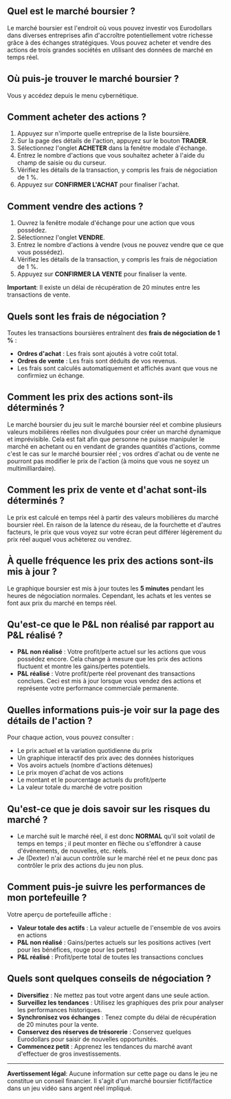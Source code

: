 ## Quel est le marché boursier ?

Le marché boursier est l'endroit où vous pouvez investir vos Eurodollars dans diverses entreprises afin d'accroître potentiellement votre richesse grâce à des échanges stratégiques. Vous pouvez acheter et vendre des actions de trois grandes sociétés en utilisant des données de marché en temps réel.

## Où puis-je trouver le marché boursier ?

Vous y accédez depuis le menu cybernétique.

## Comment acheter des actions ?

1. Appuyez sur n'importe quelle entreprise de la liste boursière.
2. Sur la page des détails de l'action, appuyez sur le bouton **TRADER**.
3. Sélectionnez l'onglet **ACHETER** dans la fenêtre modale d'échange.
4. Entrez le nombre d'actions que vous souhaitez acheter à l'aide du champ de saisie ou du curseur.
5. Vérifiez les détails de la transaction, y compris les frais de négociation de 1 %.
6. Appuyez sur **CONFIRMER L'ACHAT** pour finaliser l'achat.

## Comment vendre des actions ?

1. Ouvrez la fenêtre modale d'échange pour une action que vous possédez.
2. Sélectionnez l'onglet **VENDRE**.
3. Entrez le nombre d'actions à vendre (vous ne pouvez vendre que ce que vous possédez).
4. Vérifiez les détails de la transaction, y compris les frais de négociation de 1 %.
5. Appuyez sur **CONFIRMER LA VENTE** pour finaliser la vente.

**Important**: Il existe un délai de récupération de 20 minutes entre les transactions de vente.

## Quels sont les frais de négociation ?

Toutes les transactions boursières entraînent des **frais de négociation de 1 %** :

- **Ordres d'achat** : Les frais sont ajoutés à votre coût total.
- **Ordres de vente** : Les frais sont déduits de vos revenus.
- Les frais sont calculés automatiquement et affichés avant que vous ne confirmiez un échange.

## Comment les prix des actions sont-ils déterminés ?

Le marché boursier du jeu suit le marché boursier réel et combine plusieurs valeurs mobilières réelles non divulguées pour créer un marché dynamique et imprévisible. Cela est fait afin que personne ne puisse manipuler le marché en achetant ou en vendant de grandes quantités d'actions, comme c'est le cas sur le marché boursier réel ; vos ordres d'achat ou de vente ne pourront pas modifier le prix de l'action (à moins que vous ne soyez un multimilliardaire).

## Comment les prix de vente et d'achat sont-ils déterminés ?

Le prix est calculé en temps réel à partir des valeurs mobilières du marché boursier réel. En raison de la latence du réseau, de la fourchette et d'autres facteurs, le prix que vous voyez sur votre écran peut différer légèrement du prix réel auquel vous achèterez ou vendrez.

## À quelle fréquence les prix des actions sont-ils mis à jour ?

Le graphique boursier est mis à jour toutes les **5 minutes** pendant les heures de négociation normales. Cependant, les achats et les ventes se font aux prix du marché en temps réel.

## Qu'est-ce que le P&L non réalisé par rapport au P&L réalisé ?

- **P&L non réalisé** : Votre profit/perte actuel sur les actions que vous possédez encore. Cela change à mesure que les prix des actions fluctuent et montre les gains/pertes potentiels.
- **P&L réalisé** : Votre profit/perte réel provenant des transactions conclues. Ceci est mis à jour lorsque vous vendez des actions et représente votre performance commerciale permanente.

## Quelles informations puis-je voir sur la page des détails de l'action ?

Pour chaque action, vous pouvez consulter :

- Le prix actuel et la variation quotidienne du prix
- Un graphique interactif des prix avec des données historiques
- Vos avoirs actuels (nombre d'actions détenues)
- Le prix moyen d'achat de vos actions
- Le montant et le pourcentage actuels du profit/perte
- La valeur totale du marché de votre position

## Qu'est-ce que je dois savoir sur les risques du marché ?

- Le marché suit le marché réel, il est donc **NORMAL** qu'il soit volatil de temps en temps ; il peut monter en flèche ou s'effondrer à cause d'événements, de nouvelles, etc. réels.
- Je (Dexter) n'ai aucun contrôle sur le marché réel et ne peux donc pas contrôler le prix des actions du jeu non plus.

## Comment puis-je suivre les performances de mon portefeuille ?

Votre aperçu de portefeuille affiche :

- **Valeur totale des actifs** : La valeur actuelle de l'ensemble de vos avoirs en actions
- **P&L non réalisé** : Gains/pertes actuels sur les positions actives (vert pour les bénéfices, rouge pour les pertes)
- **P&L réalisé** : Profit/perte total de toutes les transactions conclues

## Quels sont quelques conseils de négociation ?

- **Diversifiez** : Ne mettez pas tout votre argent dans une seule action.
- **Surveillez les tendances** : Utilisez les graphiques des prix pour analyser les performances historiques.
- **Synchronisez vos échanges** : Tenez compte du délai de récupération de 20 minutes pour la vente.
- **Conservez des réserves de trésorerie** : Conservez quelques Eurodollars pour saisir de nouvelles opportunités.
- **Commencez petit** : Apprenez les tendances du marché avant d'effectuer de gros investissements.

---

**Avertissement légal**:
Aucune information sur cette page ou dans le jeu ne constitue un conseil financier. Il s'agit d'un marché boursier fictif/factice dans un jeu vidéo sans argent réel impliqué.
